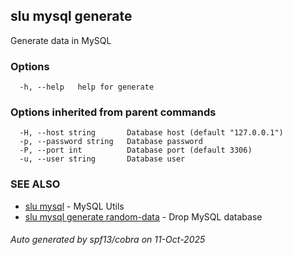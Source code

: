 ## slu mysql generate

Generate data in MySQL

### Options

```
  -h, --help   help for generate
```

### Options inherited from parent commands

```
  -H, --host string       Database host (default "127.0.0.1")
  -p, --password string   Database password
  -P, --port int          Database port (default 3306)
  -u, --user string       Database user
```

### SEE ALSO

* [slu mysql](slu_mysql.md)	 - MySQL Utils
* [slu mysql generate random-data](slu_mysql_generate_random-data.md)	 - Drop MySQL database

###### Auto generated by spf13/cobra on 11-Oct-2025
